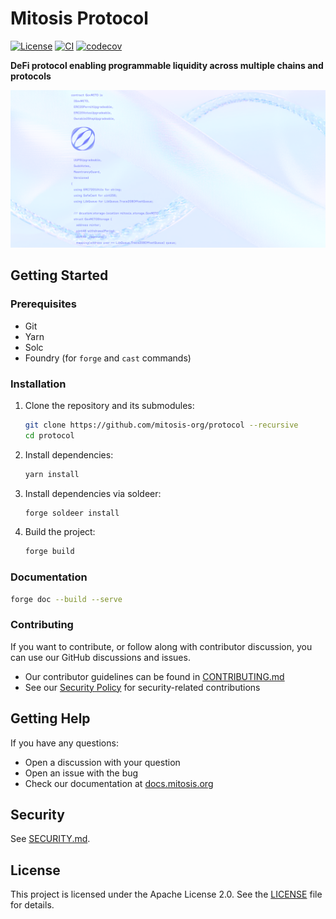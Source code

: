 # Mitosis Protocol

[![License](https://img.shields.io/badge/License-Apache%202.0-blue.svg)](LICENSE)
[![CI](https://github.com/mitosis-org/protocol/actions/workflows/test.yml/badge.svg)](https://github.com/mitosis-org/protocol/actions/workflows/test.yml)
[![codecov](https://codecov.io/gh/mitosis-org/protocol/branch/main/graph/badge.svg?token=N10BDMQSVX)](https://codecov.io/gh/mitosis-org/protocol)

**DeFi protocol enabling programmable liquidity across multiple chains and protocols**

![Mitosis Protocol Banner](assets/banner.png)

## Getting Started

### Prerequisites

- Git
- Yarn
- Solc
- Foundry (for `forge` and `cast` commands)

### Installation

1. Clone the repository and its submodules:

   ```bash
   git clone https://github.com/mitosis-org/protocol --recursive
   cd protocol
   ```

2. Install dependencies:

   ```bash
   yarn install
   ```

3. Install dependencies via soldeer:

   ```bash
   forge soldeer install
   ```

4. Build the project:

   ```bash
   forge build
   ```

### Documentation

```bash
forge doc --build --serve
```

### Contributing

If you want to contribute, or follow along with contributor discussion, you can use our GitHub discussions and issues.

- Our contributor guidelines can be found in [CONTRIBUTING.md](CONTRIBUTING.md)
- See our [Security Policy](SECURITY.md) for security-related contributions

## Getting Help

If you have any questions:

- Open a discussion with your question
- Open an issue with the bug
- Check our documentation at [docs.mitosis.org](https://docs.mitosis.org)

## Security

See [SECURITY.md](SECURITY.md).

## License

This project is licensed under the Apache License 2.0.
See the [LICENSE](LICENSE) file for details.

